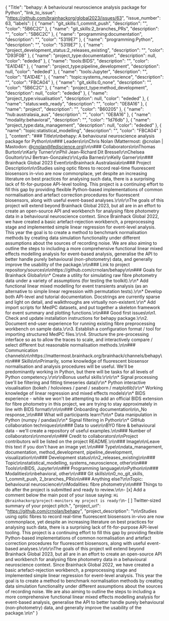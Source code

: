 {
  "Title": "behapy: A behavioural neuroscience analysis package for Python",
  "link_to_issue": "https://github.com/brainhackorg/global2023/issues/63",
  "issue_number": 63,
  "labels": [
    {
      "name": "git_skills:1_commit_push",
      "description": "",
      "color": "5B6C2C"
    },
    {
      "name": "git_skills:2_branches_PRs",
      "description": "",
      "color": "5B6C2C"
    },
    {
      "name": "programming:documentation",
      "description": "",
      "color": "5319E7"
    },
    {
      "name": "programming:Python",
      "description": "",
      "color": "5319E7"
    },
    {
      "name": "project_development_status:2_releases_existing",
      "description": "",
      "color": "D93F0B"
    },
    {
      "name": "project_type:documentation",
      "description": null,
      "color": "ededed"
    },
    {
      "name": "tools:BIDS",
      "description": "",
      "color": "EA1D4E"
    },
    {
      "name": "project_type:pipeline_development",
      "description": null,
      "color": "ededed"
    },
    {
      "name": "tools:Jupyter",
      "description": "",
      "color": "EA1D4E"
    },
    {
      "name": "topic:systems_neuroscience",
      "description": "",
      "color": "FBCA04"
    },
    {
      "name": "git_skills:0_none",
      "description": "",
      "color": "5B6C2C"
    },
    {
      "name": "project_type:method_development",
      "description": null,
      "color": "ededed"
    },
    {
      "name": "project_type:visualisation",
      "description": null,
      "color": "ededed"
    },
    {
      "name": "status:web_ready",
      "description": "",
      "color": "0E8A16"
    },
    {
      "name": "project",
      "description": "",
      "color": "B60205"
    },
    {
      "name": "hub:australasia_aus",
      "description": "",
      "color": "0E8A16"
    },
    {
      "name": "modality:behavioral",
      "description": "",
      "color": "1d76db"
    },
    {
      "name": "project_type:data_management",
      "description": null,
      "color": "ededed"
    },
    {
      "name": "topic:statistical_modelling",
      "description": "",
      "color": "FBCA04"
    }
  ],
  "content": "### Title\n\nbehapy: A behavioural neuroscience analysis package for Python\n\n### Leaders\n\nChris Nolan (Mattermost: @cnolan | Mastodon: @cnolan@fediscience.org)\n\n### Collaborators\n\nThomas Burton\r\nKarly Turner\r\nPhil Jean-Richard Dit Bressel\r\nChelsea Goulton\r\nJ Bertran-Gonzalez\r\nLydia Barnes\r\nKelly Garner\n\n### Brainhack Global 2023 Event\n\nBrainhack Australasia\n\n### Project Description\n\nStudies using optic fibres to record real-time fluorescent biosensors in-vivo are now commonplace, yet despite an increasing literature on best practices for analysing such data, there is a surprising lack of fit-for-purpose API-level tooling. This project is a continuing effort to fill this gap by providing flexible Python-based implementations of common normalisation and artefact correction procedures for fluorescent biosensors, along with useful event-based analyses.\r\n\r\nThe goals of this project will extend beyond Brainhack Global 2023, but all are in an effort to create an open-source API and workbench for analysing fibre photometry data in a behavioural neuroscience context. Since Brainhack Global 2022, we have created a basic artefact-rejection workbench, a preprocessing stage and implemented simple linear regression for event-level analysis. This year the goal is to create a method to benchmark normalisation methods by creating data simulation functionality under different assumptions about the sources of recording noise. We are also aiming to outline the steps to including a more comprehensive functional linear mixed effects modelling analysis for event-based analysis, generalise the API to better handle purely behavioural (non-photometry) data, and generally improve the usability of the package.\n\n### Link to project repository/sources\n\nhttps://github.com/crnolan/behapy\n\n### Goals for Brainhack Global\n\n* Create a utility for simulating raw fibre photometry data under a variety of assumptions (for testing the toolkit).\r\n* Add functional linear mixed modelling for event transients analysis (as an alternative to simple linear regression with permutation tests).\r\n* Develop both API-level and tutorial documentation. Docstrings are currently sparse and light on detail, and walkthroughs are virtually non-existent.\r\n* Add import scripts for MedPC datasets, and put together a skeleton framework for event summary and plotting functions.\n\n### Good first issues\n\n1. Check and update installation instructions for behapy package.\r\n2. Document end-user experience for running existing fibre preprocessing workbench on sample data.\r\n3. Establish a configuration format / tool for importing structured MedPC files.\r\n4. Structure the pre-processing interface so as to allow the traces to scale, and interactively compare / select different but reasonable normalisation methods.\n\n### Communication channels\n\nhttps://mattermost.brainhack.org/brainhack/channels/behapy\n\n### Skills\n\nPrimarily, some knowledge of fluorescent biosensor normalisation and analysis procedures will be useful. We'll be predominantly working in Python, but there will be tasks for all levels of Python competency.\r\n\r\nBonus useful skills:\r\n\r\n* Signal processing (we'll be filtering and fitting timeseries data)\r\n* Python interactive visualisation (bokeh / holoviews / panel / seaborn / matplotlib)\r\n* Working knowledge of linear regression and mixed effects models\r\n* BIDS experience - while we won't be attempting to add an official BIDS extension for fibre photometry in this project, we are trying to stay approximately in line with BIDS format\r\n\n\n### Onboarding documentation\n\n_No response_\n\n### What will participants learn?\n\n* Data manipulation in Python (numpy / pandas)\r\n* Signal filtering in Python\r\n* GitHub collaboration techniques\n\n### Data to use\n\nBYO fibre & behavioural data - we'll create a repository of useful examples.\n\n### Number of collaborators\n\nmore\n\n### Credit to collaborators\n\nProject contributors will be listed on the project README.\n\n### Image\n\nLeave this text if you don't have an image yet.\n\n### Type\n\ndata_management, documentation, method_development, pipeline_development, visualization\n\n### Development status\n\n2_releases_existing\n\n### Topic\n\nstatistical_modelling, systems_neuroscience, other\n\n### Tools\n\nBIDS, Jupyter\n\n### Programming language\n\nPython\n\n### Modalities\n\nbehavioral, other\n\n### Git skills\n\n0_no_git_skills, 1_commit_push, 2_branches_PRs\n\n### Anything else?\n\nTopic: behavioural neuroscience\r\nModalities: fibre photometry\n\n### Things to do after the project is submitted and ready to review.\n\n- [x] Add a comment below the main post of your issue saying: `Hi @brainhackorg/project-monitors my project is ready!`\n- [ ] Twitter-sized summary of your project pitch.",
  "project_url": "https://github.com/crnolan/behapy",
  "project_description": "\n\nStudies using optic fibres to record real-time fluorescent biosensors in-vivo are now commonplace, yet despite an increasing literature on best practices for analysing such data, there is a surprising lack of fit-for-purpose API-level tooling. This project is a continuing effort to fill this gap by providing flexible Python-based implementations of common normalisation and artefact correction procedures for fluorescent biosensors, along with useful event-based analyses.\r\n\r\nThe goals of this project will extend beyond Brainhack Global 2023, but all are in an effort to create an open-source API and workbench for analysing fibre photometry data in a behavioural neuroscience context. Since Brainhack Global 2022, we have created a basic artefact-rejection workbench, a preprocessing stage and implemented simple linear regression for event-level analysis. This year the goal is to create a method to benchmark normalisation methods by creating data simulation functionality under different assumptions about the sources of recording noise. We are also aiming to outline the steps to including a more comprehensive functional linear mixed effects modelling analysis for event-based analysis, generalise the API to better handle purely behavioural (non-photometry) data, and generally improve the usability of the package.\n\n"
}
